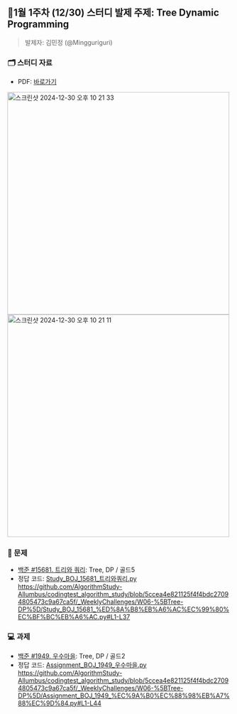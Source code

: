 ## 🚀1월 1주차 (12/30) 스터디 발제 주제: Tree Dynamic Programming
> 발제자: 김민정 (@Mingguriguri)

### 🗂️ 스터디 자료
- PDF: [바로가기
](https://github.com/AlgorithmStudy-Allumbus/codingtest_algorithm_study/blob/main/_WeeklyChallenges/W06-%5BTree-DP%5D/Study_BOJ_15681.pdf)
<img width="500" alt="스크린샷 2024-12-30 오후 10 21 33" src="https://github.com/user-attachments/assets/784ccdb3-b3c1-4ffd-899b-718d7c65b5b2" />
<img width="500" alt="스크린샷 2024-12-30 오후 10 21 11" src="https://github.com/user-attachments/assets/014aeae6-a0b0-4382-98e6-198d2cd64c29" />


### 📖 문제
- [백준 #15681. 트리와 쿼리](https://www.acmicpc.net/problem/15681): Tree, DP / 골드5
- 정답 코드: [Study_BOJ_15681_트리와쿼리.py](https://github.com/AlgorithmStudy-Allumbus/codingtest_algorithm_study/blob/main/_WeeklyChallenges/W06-%5BTree-DP%5D/Study_BOJ_15681_%ED%8A%B8%EB%A6%AC%EC%99%80%EC%BF%BC%EB%A6%AC.py)
https://github.com/AlgorithmStudy-Allumbus/codingtest_algorithm_study/blob/5ccea4e821125f4f4bdc27094805473c9a67ca5f/_WeeklyChallenges/W06-%5BTree-DP%5D/Study_BOJ_15681_%ED%8A%B8%EB%A6%AC%EC%99%80%EC%BF%BC%EB%A6%AC.py#L1-L37

### 💻 과제
- [백준 #1949. 우수마을](https://www.acmicpc.net/problem/1949): Tree, DP / 골드2
- 정답 코드: [Assignment_BOJ_1949_우수마을.py](https://github.com/AlgorithmStudy-Allumbus/codingtest_algorithm_study/blob/main/_WeeklyChallenges/W06-%5BTree-DP%5D/Assignment_BOJ_1949_%EC%9A%B0%EC%88%98%EB%A7%88%EC%9D%84.py)
https://github.com/AlgorithmStudy-Allumbus/codingtest_algorithm_study/blob/5ccea4e821125f4f4bdc27094805473c9a67ca5f/_WeeklyChallenges/W06-%5BTree-DP%5D/Assignment_BOJ_1949_%EC%9A%B0%EC%88%98%EB%A7%88%EC%9D%84.py#L1-L44
